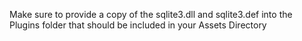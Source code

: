 Make sure to provide a copy of the sqlite3.dll and sqlite3.def into the Plugins folder that should be included in your Assets Directory